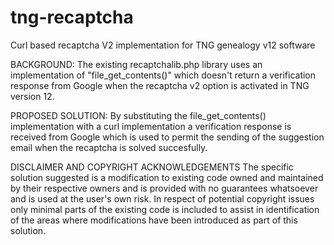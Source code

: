 # tng-recaptcha
Curl based recaptcha V2 implementation for TNG genealogy v12 software

BACKGROUND:
The existing recaptchalib.php library uses an implementation of "file_get_contents()" which doesn't return a verification response from Google when the recaptcha v2 option is activated in TNG version 12.

PROPOSED SOLUTION:
By substituting the file_get_contents() implementation with a curl implementation a verification response is received from Google which is used to permit the sending of the suggestion email when the recaptcha is solved succesfully.

DISCLAIMER AND COPYRIGHT ACKNOWLEDGEMENTS
The specific solution suggested is a modification to existing code owned and maintained by their respective owners and is provided with no guarantees whatsoever and is used at the user's own risk.
In respect of potential copyright issues only minimal parts of the existing code is included to assist in identification of the areas where modifications have been introduced as part of this solution.
